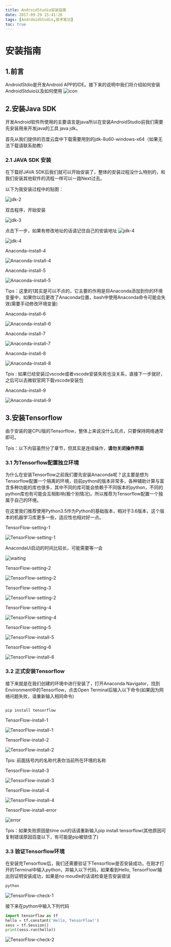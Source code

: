 ```yaml
---
title: AndroidStudio安装指南
date: 2017-09-29 15:41:26
tags: [AndrdoidStudio,技术笔记]
toc: true
---
```

# 安装指南

## 1.前言

AndroidStdio是开发Android APP的IDE。接下来的说明中我们将介绍如何安装AndroidStduio以及如何使用
![icon](http://ok33lph8y.bkt.clouddn.com/1.png)

<!-- more -->

## 2.安装Java SDK

开发Android软件所使用的主要语言是java所以在安装AndroidStudio前我们需要先安装用来开发java的工具 java jdk。

首先从我们提供的百度云盘中下载需要用到的jdk-8u60-windows-x64（如果无法下载请联系助教）

### 2.1 JAVA SDK 安装

在下载好JAVA SDK后我们就可以开始安装了，整体的安装过程没什么特别的，和我们安装其他软件的流程一样可以一路Next过去。

以下为我安装过程中的贴图：



![jdk-2](http://ok33lph8y.bkt.clouddn.com/2.png)

双击程序，开始安装

![jdk-3](http://ok33lph8y.bkt.clouddn.com/3.png)

点击下一步，如果有修改地址的话请记住自己的安装地址
![jdk-4](http://ok33lph8y.bkt.clouddn.com/4.png)

![jdk-4](http://ok33lph8y.bkt.clouddn.com/4.png)



Anaconda-install-4

![Anaconda-install-4](http://ox0sjjwt5.bkt.clouddn.com/18-3-11/37590487.jpg)

Anaconda-install-5

![Anaconda-install-5](http://ox0sjjwt5.bkt.clouddn.com/18-3-11/34334942.jpg)

Tips：这里的1其实是可以不点的，它主要的作用是将Anaconda添加到你的环境变量中，如果你以后更改了Anaconda位置，bash中使用Anaconda命令可能会失效(需要手动修改环境变量)

Anaconda-install-6

![Anaconda-install-6](http://ox0sjjwt5.bkt.clouddn.com/18-3-11/51414653.jpg)

Anaconda-install-7

![Anaconda-install-7](http://ox0sjjwt5.bkt.clouddn.com/18-3-11/35164873.jpg)

Anaconda-install-8

![Anaconda-install-8](http://ox0sjjwt5.bkt.clouddn.com/18-3-11/20099441.jpg)

Tpis : 如果已经安装过vscode或者vscode安装失败也没关系，直接下一步就好，之后可以去微软官网下载vscode安装包

Anaconda-install-9

![Anaconda-install-9](http://ox0sjjwt5.bkt.clouddn.com/18-3-11/67023783.jpg)

## 3.安装Tensorflow

由于安装的是CPU版的Tensorflow，整体上来说没什么坑点，只要保持网络通常即可。

Tpis：以下内容虽然分了章节，但其实是连续操作，**请勿关闭操作界面**

### 3.1 为Tensorflow配置独立环境

为什么在安装Tensorflow之前我们要先安装Anaconda呢？这主要是想为Tensorflow配置一个隔离的环境，目前python的版本非常多，各种辅助计算与富含多种功能的库也很多，其中不同的库可能会依赖于不同版本的python，不同的python库也有可能会互相影响(极个别情况)。所以推荐为Tensorflow配置一个独属于自己的环境。

在这里我们推荐使用Python3.5作为Python的基础版本，相对于3.6版本，这个版本的机器学习库更多一些，适应性也相对好一点。

TensorFlow-setting-1

![TensorFlow-setting-1](http://ox0sjjwt5.bkt.clouddn.com/18-3-11/87298029.jpg)

AnacondaUi启动的时间比较长，可能需要等一会

![waiting](http://ox0sjjwt5.bkt.clouddn.com/18-3-11/83024932.jpg)

TensorFlow-setting-2

![TensorFlow-setting-2](http://ox0sjjwt5.bkt.clouddn.com/18-3-11/89943739.jpg)

TensorFlow-setting-3

![TensorFlow-setting-2](http://ox0sjjwt5.bkt.clouddn.com/18-3-11/6830634.jpg)

TensorFlow-setting-4

![TensorFlow-setting-4](http://ox0sjjwt5.bkt.clouddn.com/18-3-11/61235229.jpg)

TensorFlow-setting-5

![TensorFlow-install-5](http://ox0sjjwt5.bkt.clouddn.com/18-3-11/99216583.jpg)

TensorFlow-setting-6

![TensorFlow-install-6](http://ox0sjjwt5.bkt.clouddn.com/18-3-11/95243812.jpg)

### 3.2 正式安装Tensorflow

接下来就是在我们创建的环境中进行安装了，打开Anaconda Navigator，找到Environment中的Tensorflow，点击Open Terminal后输入以下命令(如果因为网络问题失败，请重新输入相同命令)

```bash

pip install tensorflow

```

TensorFlow-install-1

![TensorFlow-install-1](http://ox0sjjwt5.bkt.clouddn.com/18-3-11/95758287.jpg)

TensorFlow-install-2

![TensorFlow-install-2](http://ox0sjjwt5.bkt.clouddn.com/18-3-11/50310869.jpg)

Tpis: 前面括号内的名称代表你当前所在环境的名称

TensorFlow-install-3

![TensorFlow-install-3](http://ox0sjjwt5.bkt.clouddn.com/18-3-11/34712426.jpg)

TensorFlow-install-4

![TensorFlow-install-4](http://ox0sjjwt5.bkt.clouddn.com/18-3-11/17675344.jpg)

TensorFlow-install-error

![error](http://ox0sjjwt5.bkt.clouddn.com/18-3-11/81569950.jpg)

Tpis：如果失败原因是time out的话请重新输入pip install tensorflow(其他原因可复制错误原因百度以下，有可能是pip被锁住了)

### 3.3 验证Tensorflow环境

在安装完Tensorflow后，我们还需要验证下Tensorflow是否安装成功，在刚才打开的Terminal中输入python，并输入以下代码，如果看到Hello, TensorFlow!输出则证明安装成功，如果是no moudle的话请检查是否安装错误

```bash
python
```

![TensorFlow-check-1](http://ox0sjjwt5.bkt.clouddn.com/18-3-11/94025000.jpg)

接下来在python中输入下列代码

```python
import tensorflow as tf
hello = tf.constant('Hello, TensorFlow!')
sess = tf.Session()
print(sess.run(hello))
```

![TensorFlow-check-2](http://ox0sjjwt5.bkt.clouddn.com/18-3-11/26151015.jpg)
